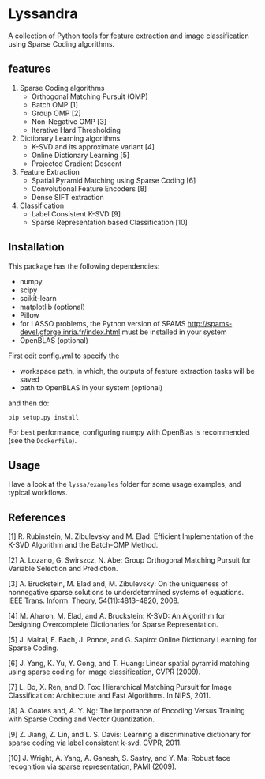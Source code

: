 # Lyssandra #
A collection of Python tools for feature extraction and image classification using Sparse Coding algorithms.

## features ##

1. Sparse Coding algorithms
   - Orthogonal Matching Pursuit (OMP)
   - Batch OMP [1]
   - Group OMP [2]
   - Non-Negative OMP [3]
   - Iterative Hard Thresholding
2. Dictionary Learning algorithms
   - K-SVD and its approximate variant [4]
   - Online Dictionary Learning [5]
   - Projected Gradient Descent
3. Feature Extraction
   - Spatial Pyramid Matching using Sparse Coding [6]
   - Convolutional Feature Encoders [8]
   - Dense SIFT extraction
4. Classification
   - Label Consistent K-SVD [9]
   - Sparse Representation based Classification [10]

## Installation ##

This package has the following dependencies:

* numpy
* scipy
* scikit-learn
* matplotlib (optional)
* Pillow
* for LASSO problems, the Python version of SPAMS http://spams-devel.gforge.inria.fr/index.html
  must be installed in your system
* OpenBLAS (optional)

First edit config.yml to specify the
* workspace path, in which, the outputs of feature extraction tasks will be saved
* path to OpenBLAS in your system (optional)

and then do:

    pip setup.py install

For best performance, configuring numpy with OpenBlas is recommended (see the `Dockerfile`).

## Usage ##
Have a look at the `lyssa/examples` folder for some usage examples, and typical workflows.

## References ##

[1] R. Rubinstein, M. Zibulevsky and M. Elad: Efficient Implementation of the K-SVD Algorithm
and the Batch-OMP Method.

[2] A. Lozano, G. Swirszcz, N. Abe: Group Orthogonal Matching Pursuit for
Variable Selection and Prediction.

[3] A. Bruckstein, M. Elad and, M. Zibulevsky: On the
uniqueness of nonnegative sparse solutions to underdetermined
systems of equations. IEEE Trans. Inform.
Theory, 54(11):4813–4820, 2008.

[4] M. Aharon, M. Elad, and A. Bruckstein: K-SVD: An Algorithm for Designing Overcomplete
Dictionaries for Sparse Representation.

[5] J. Mairal, F. Bach, J. Ponce, and G. Sapiro:  Online Dictionary Learning for Sparse Coding.

[6] J. Yang, K. Yu, Y. Gong, and T. Huang: Linear spatial pyramid matching using sparse coding
for image classification, CVPR (2009).

[7] L. Bo, X. Ren, and D. Fox: Hierarchical Matching Pursuit
for Image Classification: Architecture and Fast Algorithms.
In NIPS, 2011.

[8] A. Coates and, A. Y. Ng: The Importance of Encoding Versus Training with Sparse Coding
and Vector Quantization.

[9] Z. Jiang, Z. Lin, and L. S. Davis: Learning a discriminative dictionary for sparse coding via
label consistent k-svd. CVPR, 2011.

[10] J. Wright, A. Yang, A. Ganesh, S. Sastry, and Y. Ma: Robust face recognition via sparse
representation, PAMI (2009).
